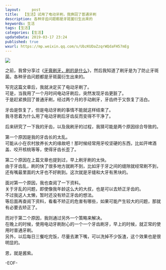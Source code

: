 ```yaml
---   
layout:     post  
title:  【生活】试用了电动牙刷，我换回了普通牙刷  
description: 各种牙齿问题都是牙斑菌衍生出来的  
keywords: 生活  
tags: [生活]    
categories: [生活]  
updateData: 2019-03-17 23:24   
published: true 
wxurl: https://mp.weixin.qq.com/s/UbzKUDaZzqrWQdaFH57mEg  
---  
```



![](https://res2019.tiankonguse.com/images/2019/03/auto-tooth-vs-manual-tooth.png)  


之前，我曾分享过《[牙膏刷牙，刷的是什么](https://mp.weixin.qq.com/s/2qMrk5hixb0Y20whdoRO1Q)》，然后我知道了刷牙是为了防止牙斑菌。各种牙齿问题都是牙斑菌衍生出来的。    



写完这篇文章后，我就决定买了电动牙刷了。  
可是，当我用了一个月时间电动牙刷后，突然发现牙齿更脏了。  
于是赶紧换回了普通牙刷，经过两个月的手动刷牙，牙齿终于又恢复了洁白。  


牙齿是恢复了，但是电动牙刷的事情不能就这样结束了。  
我寻思着为什么用了电动牙刷后牙齿反而变得不干净了。  


后来研究了一下我的牙齿，以及我刷牙的过程，我猜可能是两个原因综合导致的。  


第一个原因是我的牙齿长的太乱。  
可能从小在农村放养长大的缘故吧！那时候经常用牙咬坚硬的东西，比如开啤酒盖、咬开核桃等等，使得牙齿长歪了。  


第二个原因在上篇文章也提到过，早上刷牙刷的太快。  
由于牙齿乱，刷的快了很多地方就刷不到，比如牙于牙之间的缝隙就经常刷不到，还有嘴最里面的大牙也不好刷到。这次就是牙缝和大牙有黑块的。  


面对第一个原因，我也查阅了一下资料。  
关于牙乱的问题，即使像我年龄这么大的大叔，也是可以去矫正牙齿的。  
不过我这人太懒，暂时还没有矫正牙齿的想法。  
等后面再查阅下资料，看看不矫正的危害有哪些，如果可能产生较大的问题，那就有必要去矫正了。  


而对于第二个原因，我则通过另外一个策略来解决。  
在晚上的时候，使用电动牙刷耐心的一个一个牙齿刷牙，早上的时候，就正常的使用时普通牙刷。  
另外，以后每日三餐吃完饭，尽量去漱下嘴，可以洗掉不少饭渣，这个效果也是很明显的。  


恩，就是酱紫。  


-EOF-  



